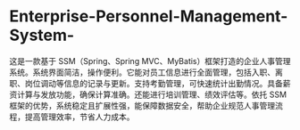 # Enterprise-Personnel-Management-System-
这是一款基于 SSM（Spring、Spring MVC、MyBatis）框架打造的企业人事管理系统。系统界面简洁，操作便利。它能对员工信息进行全面管理，包括入职、离职、岗位调动等信息的记录与更新。支持考勤管理，可快速统计出勤情况。具备薪资计算与发放功能，确保计算准确。还能进行培训管理、绩效评估等。依托 SSM 框架的优势，系统稳定且扩展性强，能保障数据安全，帮助企业规范人事管理流程，提高管理效率，节省人力成本。 

